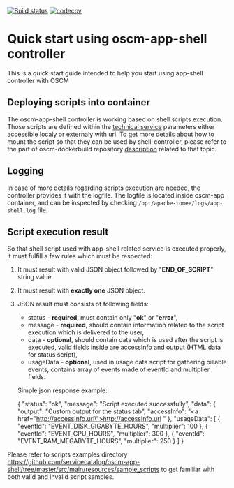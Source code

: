 [![Build status](https://travis-ci.org/servicecatalog/oscm-app-shell.svg?branch=master)](https://travis-ci.org/servicecatalog/oscm-app-shell)
[![codecov](https://codecov.io/gh/servicecatalog/oscm-app-shell/branch/master/graph/badge.svg)](https://codecov.io/gh/servicecatalog/oscm-app-shell)

# Quick start using oscm-app-shell controller
This is a quick start guide intended to help you start using app-shell controller with OSCM

## Deploying scripts into container
The oscm-app-shell controller is working based on shell scripts execution. Those scripts are defined within the [technical service](https://github.com/servicecatalog/oscm-app-shell/blob/master/src/main/resources/TechnicalService.xml) parameters either accessible localy or externaly with url. To get more details about how to mount the script so that they can be used by shell-controller, please refer to the part of oscm-dockerbuild repository [description](https://github.com/servicecatalog/oscm-dockerbuild#import-local-shell-scripts-for-oscm-app-shell-component) related to that topic.

## Logging
In case of more details regarding scripts execution are needed, the controller provides it with the logfile. The logfile is located inside oscm-app container, and can be inspected by checking `/opt/apache-tomee/logs/app-shell.log` file.

## Script execution result
So that shell script used with app-shell related service is executed properly, it must fulfill a few rules which must be respected:

1. It must result with valid JSON object followed by "**END_OF_SCRIPT**" string value.
2. It must result with **exactly one** JSON object.
3. JSON result must consists of following fields:
   * status - **required**, must contain only "**ok**" or "**error**",
   * message - **required**, should contain information related to the script execution which is delivered to the user,
   * data - **optional**, should contain data which is used after the script is executed, valid fields inside are accessInfo and output (HTML data for status script),
   * usageData - **optional**, used in usage data script for gathering billable events, contains array of events made of eventId and multiplier fields.
   
   Simple json response example:

   {
     "status": "ok",
     "message": "Script executed successfully",
     "data": {
       "output": "Custom output for the status tab",
       "accessInfo": "<a href=\"http://accessInfo.url\">http://accessInfo.url </a>"
     },
     "usageData": [
       {
         "eventId": "EVENT_DISK_GIGABYTE_HOURS",
         "multiplier": 100
       },
       {
         "eventId": "EVENT_CPU_HOURS",
         "multiplier": 300
       },
       {
         "eventId": "EVENT_RAM_MEGABYTE_HOURS",
         "multiplier": 250
       }
     ]
   }

Please refer to scripts examples directory https://github.com/servicecatalog/oscm-app-shell/tree/master/src/main/resources/sample_scripts to get familiar with both valid and invalid script samples.
